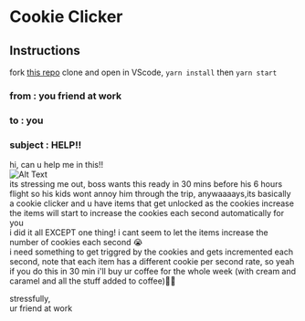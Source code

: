# Cookie Clicker

## Instructions

fork [this repo](https://github.com/JoinCODED/Task-React-useEffect) clone and open in VScode, `yarn install` then `yarn start`

### from : you friend at work 
### to : you 
### subject : HELP!!
hi, can u help me in this!!\
![Alt Text](https://media3.giphy.com/media/sxERTFNh52gJzVHVU4/giphy.gif?cid=ecf05e47sjdskrx4vowjf1jbus9ogqu6yjpx408a6x8aghgm&rid=giphy.gif&ct=g)\
its stressing me out, boss wants this ready in 30 mins before his 6 hours flight so his kids wont annoy him through the trip, anywaaaays,its basically a cookie clicker and u have items that get unlocked as the cookies increase\
the items will start to increase the cookies each second automatically for you\
i did it all EXCEPT one thing! i cant seem to let the items increase the number of cookies each second 😭 \
i need something to get triggred by the cookies and gets incremented each second, note that each item has a different cookie per second rate, so yeah if you do this in 30 min i'll buy ur coffee for the whole week (with cream and caramel and all the stuff added to coffee)🙏🏼

stressfully,\
ur friend at work 
